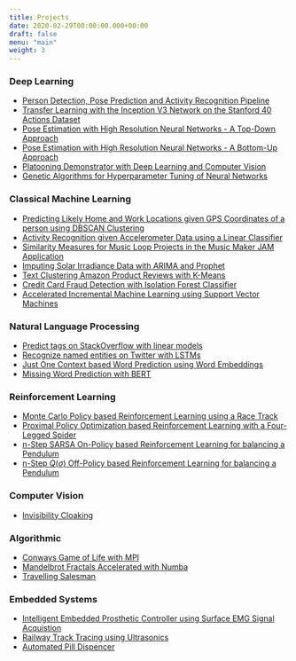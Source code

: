 ```yaml
---
title: Projects
date: 2020-02-29T00:00:00.000+00:00
draft: false
menu: "main"
weight: 3
---
```

### Deep Learning
* [Person Detection, Pose Prediction and Activity Recognition Pipeline](/posts/projects/deep_learning_projects/pose_action_person)
* [Transfer Learning with the Inception V3 Network on the Stanford 40 Actions Dataset](/posts/projects/deep_learning_projects/transfer_inception_stanford)
* [Pose Estimation with High Resolution Neural Networks - A Top-Down Approach](/posts/projects/deep_learning_projects/pose_estimation)
* [Pose Estimation with High Resolution Neural Networks - A Bottom-Up Approach](/posts/projects/deep_learning_projects/pose_estimation_bottom_up)
* [Platooning Demonstrator with Deep Learning and Computer Vision](/posts/projects/deep_learning_projects/platooning)
* [Genetic Algorithms for Hyperparameter Tuning of Neural Networks]()

### Classical Machine Learning
* [Predicting Likely Home and Work Locations given GPS Coordinates of a person using DBSCAN Clustering](/posts/projects/classical_machine_learning_projects/likely_home_work)
* [Activity Recognition given Accelerometer Data using a Linear Classifier](/posts/projects/classical_machine_learning_projects/activity_recognition)
* [Similarity Measures for Music Loop Projects in the Music Maker JAM Application](/posts/projects/classical_machine_learning_projects/jam_test)
* [Imputing Solar Irradiance Data with ARIMA and Prophet](/posts/projects/classical_machine_learning_projects/solar_irradiance)
* [Text Clustering Amazon Product Reviews with K-Means](/posts/projects/classical_machine_learning_projects/text_clustering)
* [Credit Card Fraud Detection with Isolation Forest Classifier](/posts/projects/classical_machine_learning_projects/credit_card_fraud)
* [Accelerated Incremental Machine Learning using Support Vector Machines](/posts/projects/classical_machine_learning_projects/incremental_svm)

### Natural Language Processing
* [Predict tags on StackOverflow with linear models](/posts/projects/natural_language_processing/tag_prediction)
* [Recognize named entities on Twitter with LSTMs](/posts/projects/natural_language_processing/twitter_lstm)
* [Just One Context based Word Prediction using Word Embeddings]()
* [Missing Word Prediction with BERT]()

### Reinforcement Learning
* [Monte Carlo Policy based Reinforcement Learning using a Race Track]()
* [Proximal Policy Optimization based Reinforcement Learning with a Four-Legged Spider](/posts/projects/deep_learning_projects/reinforcement_spider)
* [n-Step SARSA On-Policy based Reinforcement Learning for balancing a Pendulum]()
* [n-Step $Q(\sigma)$ Off-Policy based Reinforcement Learning for balancing a Pendulum]()

### Computer Vision
* [Invisibility Cloaking]()

### Algorithmic
* [Conways Game of Life with MPI]()
* [Mandelbrot Fractals Accelerated with Numba]()
* [Travelling Salesman]()

### Embedded Systems
* [Intelligent Embedded Prosthetic Controller using Surface EMG Signal Acquistion]()
* [Railway Track Tracing using Ultrasonics]()
* [Automated Pill Dispencer]()

